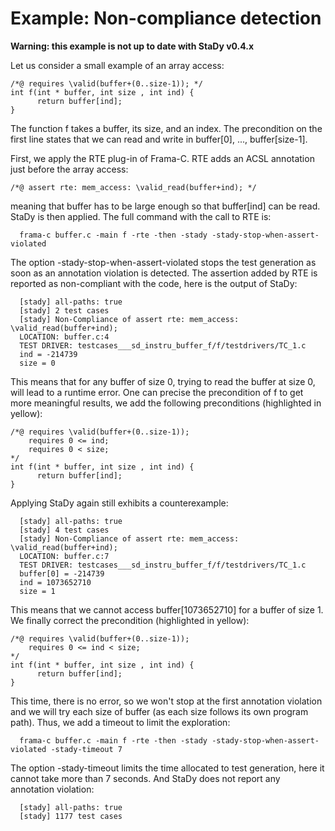 # Example: Non-compliance detection

**Warning: this example is not up to date with StaDy v0.4.x**

Let us consider a small example of an array access:

      

	/*@ requires \valid(buffer+(0..size-1)); */
	int f(int * buffer, int size , int ind) {
          return buffer[ind];
	}
      

    

The function f takes a buffer, its size, and an index. The precondition on the first line states that we can read and write in buffer[0], ..., buffer[size-1].

First, we apply the RTE plug-in of Frama-C. RTE adds an ACSL annotation just before the array access:

      

	/*@ assert rte: mem_access: \valid_read(buffer+ind); */
      

    

meaning that buffer has to be large enough so that buffer[ind] can be read. StaDy is then applied. The full command with the call to RTE is:

      frama-c buffer.c -main f -rte -then -stady -stady-stop-when-assert-violated
    

The option -stady-stop-when-assert-violated stops the test generation as soon as an annotation violation is detected. The assertion added by RTE is reported as non-compliant with the code, here is the output of StaDy:

      [stady] all-paths: true
      [stady] 2 test cases
      [stady] Non-Compliance of assert rte: mem_access: \valid_read(buffer+ind);
      LOCATION: buffer.c:4
      TEST DRIVER: testcases___sd_instru_buffer_f/f/testdrivers/TC_1.c
      ind = -214739
      size = 0
    

This means that for any buffer of size 0, trying to read the buffer at size 0, will lead to a runtime error. One can precise the precondition of f to get more meaningful results, we add the following preconditions (highlighted in yellow):

      

	/*@ requires \valid(buffer+(0..size-1));
	    requires 0 <= ind;
	    requires 0 < size;
	*/
	int f(int * buffer, int size , int ind) {
          return buffer[ind];
	}
      

    

Applying StaDy again still exhibits a counterexample:

      [stady] all-paths: true
      [stady] 4 test cases
      [stady] Non-Compliance of assert rte: mem_access: \valid_read(buffer+ind);
      LOCATION: buffer.c:7
      TEST DRIVER: testcases___sd_instru_buffer_f/f/testdrivers/TC_1.c
      buffer[0] = -214739
      ind = 1073652710
      size = 1
    

This means that we cannot access buffer[1073652710] for a buffer of size 1. We finally correct the precondition (highlighted in yellow):

      

	/*@ requires \valid(buffer+(0..size-1));
	    requires 0 <= ind < size;
	*/
	int f(int * buffer, int size , int ind) {
          return buffer[ind];
	}
      

    

This time, there is no error, so we won't stop at the first annotation violation and we will try each size of buffer (as each size follows its own program path). Thus, we add a timeout to limit the exploration:

      frama-c buffer.c -main f -rte -then -stady -stady-stop-when-assert-violated -stady-timeout 7
    

The option -stady-timeout limits the time allocated to test generation, here it cannot take more than 7 seconds. And StaDy does not report any annotation violation:

      [stady] all-paths: true
      [stady] 1177 test cases
